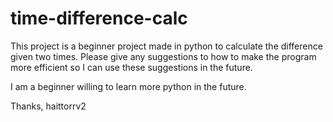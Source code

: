 # time-difference-calc

This project is a beginner project made in python to calculate the difference given two times. Please give any suggestions to how to make the program more efficient so I can use these suggestions in the future. 

I am a beginner willing to learn more python in the future. 

Thanks,
haittorrv2
